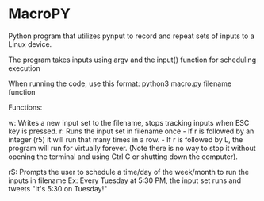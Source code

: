 # MacroPY
Python program that utilizes pynput to record and repeat sets of inputs to a Linux device.

The program takes inputs using argv and the input() function for scheduling execution

When running the code, use this format:
python3 macro.py filename function

Functions:

w: Writes a new input set to the filename, stops tracking inputs when ESC key is pressed.
r: Runs the input set in filename once
    - If r is followed by an integer (r5) it will run that many times in a row.
    - If r is followed by L, the program will run for virtually forever.
       (Note there is no way to stop it without opening the terminal and using Ctrl C or shutting down the computer).
       
rS: Prompts the user to schedule a time/day of the week/month to run the inputs in filename
    Ex: Every Tuesday at 5:30 PM, the input set runs and tweets "It's 5:30 on Tuesday!"
